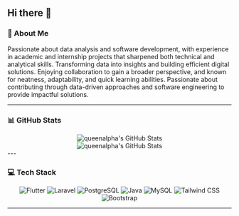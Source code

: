 ## Hi there 👋

### 🧠 About Me
Passionate about data analysis and software development, with experience in academic and internship projects that sharpened both technical and analytical skills. Transforming data into insights and building efficient digital solutions. Enjoying collaboration to gain a broader perspective, and known for neatness, adaptability, and quick learning abilities. Passionate about contributing through data-driven approaches and software engineering to provide impactful solutions.

---

### 📊 GitHub Stats
<div align="center">
    <img src="https://github-profile-summary-cards.vercel.app/api/cards/profile-details?username=queenalpha&theme=github_dark" alt="queenalpha's GitHub Stats"/>
</div>

<div align="center">
    <img src="https://github-profile-summary-cards.vercel.app/api/cards/profile-details?username=queenalpha&theme=github_dark" alt="queenalpha's GitHub Stats"/>
</div>
---

### 💻 Tech Stack
<div align="center">
    <img src="https://img.shields.io/badge/Flutter-02569B?style=for-the-badge&logo=flutter&logoColor=white" alt="Flutter" />
    <img src="https://img.shields.io/badge/Laravel-F55247?style=for-the-badge&logo=laravel&logoColor=white" alt="Laravel" />
    <img src="https://img.shields.io/badge/PostgreSQL-4169E1?style=for-the-badge&logo=postgresql&logoColor=white" alt="PostgreSQL" />
    <img src="https://img.shields.io/badge/Java-007396?style=for-the-badge&logo=java&logoColor=white" alt="Java" />
    <img src="https://img.shields.io/badge/MySQL-005C84?style=for-the-badge&logo=mysql&logoColor=white" alt="MySQL" />
    <img src="https://img.shields.io/badge/Tailwind_CSS-38B2AC?style=for-the-badge&logo=tailwind-css&logoColor=white" alt="Tailwind CSS" />
    <img src="https://img.shields.io/badge/Bootstrap-7952B3?style=for-the-badge&logo=bootstrap&logoColor=white" alt="Bootstrap" />
</div>

---
